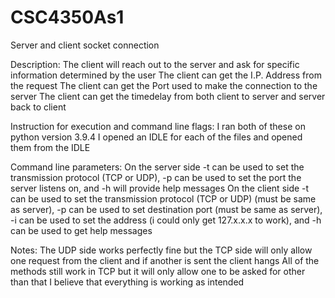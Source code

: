 # CSC4350As1
Server and client socket connection

Description:
The client will reach out to the server and ask for specific information determined by the user
The client can get the I.P. Address from the request 
The client can get the Port used to make the connection to the server
The client can get the timedelay from both client to server and server back to client

Instruction for execution and command line flags:
I ran both of these on python version 3.9.4
I opened an IDLE for each of the files and opened them from the IDLE

Command line parameters:
On the server side -t can be used to set the transmission protocol (TCP or UDP), -p can be used to set the port the server listens on, 
and -h will provide help messages
On the client side -t can be used to set the transmission protocol (TCP or UDP) (must be same as server), 
-p can be used to set destination port (must be same as server), -i can be used to set the address (i could only get 127.x.x.x to work),
and -h can be used to get help messages

Notes:
The UDP side works perfectly fine but the TCP side will only allow one request from the client and if another is sent the client hangs
All of the methods still work in TCP but it will only allow one to be asked for
other than that I believe that everything is working as intended
